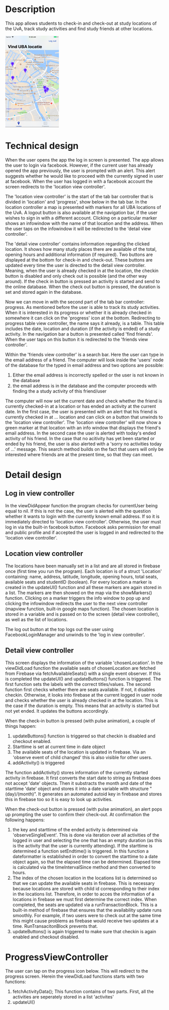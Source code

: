 # Description
This app allows students to check-in and check-out at study locations of the UvA, track study activities and find study friends at other locations.

<img src=https://github.com/kikivanrongen/FlexStudy/blob/master/doc/Scherm2.png width="170" height="290" />

# Technical design
When the user opens the app the log in screen is presented. The app allows the user to login via facebook. However, if the current user has already opened the app previously, the user is prompted with an alert. This alert suggests whether he would like to proceed with the currently signed in user at facebook. When the user has logged in with a facebook account the screen redirects to the 'location view controller'. 

The 'location view controller' is the start of the tab bar controller that is divided in 'location' and 'progress', show below in the tab bar. In the location controller a map is presented with markers for all UBA locations of the UvA. A logout button is also available at the navigation bar, if the user wishes to sign in with a different account. Clicking on a particular marker shows an infowindow with the name of that location and the address. When the user taps on the infowindow it will be redirected to the 'detail view controller'. 

The 'detail view controller' contains information regarding the clicked location. It shows how many study places there are available of the total, opening hours and additional information (if required). Two buttons are displayed at the bottom for check-in and check-out. These buttons are updated every time the user is directed to the detail view controller. Meaning, when the user is already checked in at the location, the checkin button is disabled and only check out is possible (and the other way around). If the check in button is pressed an activity is started and send to the online database. When the check out button is pressed, the duration is set and stored again in the database. 

Now we can move in with the second part of the tab bar controller: progress. As mentioned before the user is able to track its study activities. When it is interested in its progress or whether it is already checked in somewhere it can click on the 'progress' icon at the bottom. Redirecting to progress table view controller, the name says it already, is a table. This table includes the date, location and duration (if the activity is ended) of a study activity. In the navigation bar a button is presented called 'find friends'. When the user taps on this button it is redirected to the 'friends view controller'.

Within the 'friends view controller' is a search bar. Here the user can type in the email address of a friend. The computer will look inside the 'users' node of the database for the typed in email address and two options are possible:

1) Either the email address is incorrectly spelled or the user is not known in the database
2) the email address is in the database and the computer proceeds with finding the a study activity of this friend/user

The computer will now set the current date and check whether the friend is currently checked-in at a location or has ended an activity at the current date. In the first case, the user is presented with an alert that his friend is currently checked in at ... location and can click on a button that unwinds to the 'location view controller'. The 'location view controller' will now show a green marker at that location with an info window that displays the friend's email address. In the second case the user is alerted with today's ended activity of his friend. In the case that no acitivity has yet been started or ended by his friend, the user is also alerted with a 'sorry no activities today of ...' message. This search method builds on the fact that users will only be interested where friends are at the present time, so that they can meet.

# Detail design
## Log in view controller
In the viewDidAppear function the program checks for currentUser being equal to nil. If this is not the case, the user is alerted with the question whether it wants to login with the currently known email address. If so it is immediately directed to 'location view controller'.
Otherwise, the user must log in via the built-in facebook button. Facebook asks permission for email and public profile and if accepted the user is logged in and redirected to the 'location view controller'.

## Location view controller
The locations have been manually set in a list and are all stored in firebase once (first time you run the program). Each location is of a struct 'Location' containing: name, address, latitude, longitude, opening hours, total seats, available seats and studentID (boolean). For every location a marker is created in the updateUI() function and all these markers are again stored in a list. The markers are then showed on the map via the showMarkers() function. Clicking on a marker triggers the info window to pop up and clicking the infowindow redirects the user to the next view controller (mapview function, built-in google maps function). The chosen location is stored in a variable and is passed on to the screen (detail view controller), as well as the list of locations.

The log out button at the top logs out the user using FacebookLoginManager and unwinds to the 'log in view controller'.

## Detail view controller
This screen displays the information of the variable 'chosenLocation'. In the viewDidLoad function the available seats of chosenLocation are fetched from Firebase via fetchAvailableSeats() with a single event observer. If this is completed the updateUI() and updateButtons() function is triggered. The first function sets the labels with the correct titles/values. The second function first checks whether there are seats available. If not, it disables checkin. Otherwise, it looks into firebase at the current logged in user node and checks whether the user is already checked in at the location. This is the case if the duration is empty. This means that an activity is started but not yet ended. It updates the buttons accordingly. 

When the check-in button is pressed (with pulse animation), a couple of things happen:
1) updateButtons() function is triggered so that checkin is disabled and checkout enabled. 
2) Starttime is set at current time in date object
3) The available seats of the location is updated in firebase. Via an 'observe event of child changed' this is also visible for other users.
4) addActivity() is triggered

The function addActivity() stores information of the currently started activity in firebase. It first converts the start date to string as firebase does not accept 'date' objects. Then it substracts the month and date of the starttime 'date' object and stores it into a date variable with structure "\(day)/\(month)". It generates an automated autoid key in firebase and stores this in firebase too so it is easy to look up activities. 

When the check-out button is pressed (with pulse animation), an alert pops up prompting the user to confirm their check-out. At confirmation the following happens:
1) the key and starttime of the ended activity is determined via 'observeSingleEvent'. This is done via iteration over all activities of the logged in user and selecting the one that has an empty duration (as this is the activity that the user is currently attending). If the starttime is determined a function setEndtime() is triggered. In this function a dateformatter is established in order to convert the starttime to a date object again, so that the elapsed time can be determined. Elapsed time is calculated via the timeIntervalSince method and then converted to hours. 
2) The index of the chosen location in the locations list is determined so that we can update the available seats in firebase. This is necessary because locations are stored with child id corresponding to their index in the locations list. Therefore, in order to acces the information of a locations in firebase we must first determine the correct index. When completed, the seats are updated via a runTransactionBlock. This is a built-in method of firebase that ensures that the availability update runs smoothly. For example, if two users were to check out at the same time this might cause problems as firebase would receive two updates at a time. RunTransacitonBlock prevents that. 
3) updateButtons() is again triggered to make sure that checkin is again enabled and checkout disabled. 

# ProgressViewController
The user can tap on the progress icon below. This will redirect to the progress screen. Herein the viewDidLoad functions starts with two functions:
1) fetchActivityData(); This function contains of two parts. First, all the activities are seperately stored in a list 'activites'
2) updateUI()










 

